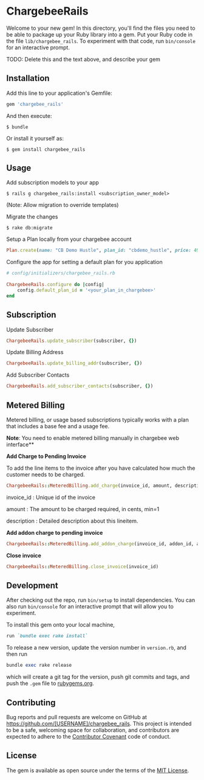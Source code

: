 # ChargebeeRails

Welcome to your new gem! In this directory, you'll find the files you need to be able to package up your Ruby library into a gem. Put your Ruby code in the file `lib/chargebee_rails`. To experiment with that code, run `bin/console` for an interactive prompt.

TODO: Delete this and the text above, and describe your gem

## Installation

Add this line to your application's Gemfile:

```ruby
gem 'chargebee_rails'
```

And then execute:

    $ bundle

Or install it yourself as:

    $ gem install chargebee_rails

## Usage

Add subscription models to your app

    $ rails g chargebee_rails:install <subscription_owner_model>

(Note: Allow migration to override templates)

Migrate the changes

    $ rake db:migrate

Setup a Plan locally from your chargebee account

```ruby
Plan.create(name: "CB Demo Hustle", plan_id: "cbdemo_hustle", price: 49, period: 1, period_unit: "month", status: "active")
```
Configure the app for setting a default plan for you application

```ruby
# config/initializers/chargebee_rails.rb
    
ChargebeeRails.configure do |config|
    config.default_plan_id = '<your_plan_in_chargebee>'
end
```


## Subscription

Update Subscriber

```ruby
ChargebeeRails.update_subscriber(subscriber, {})
```

Update Billing Address

```ruby
ChargebeeRails.update_billing_addr(subscriber, {})
```

Add Subscriber Contacts

```ruby
ChargebeeRails.add_subscriber_contacts(subscriber, {})
```

## Metered Billing
Metered billing, or usage based subscriptions typically works with a plan that includes a base fee and a usage fee.

**Note**: You need to enable metered billing manually in chargebee web interface**


**Add Charge to Pending Invoice**


To add the line items to the invoice after you have calculated how much the customer needs to be charged.

```ruby
ChargebeeRails::MeteredBilling.add_charge(invoice_id, amount, description)
```
invoice_id : Unique id of the invoice

amount : The amount to be charged required, in cents, min=1

description : Detailed description about this lineitem.

**Add addon charge to pending invoice**
 

```ruby
ChargebeeRails::MeteredBilling.add_addon_charge(invoice_id, addon_id, addon_quantity)
```

**Close invoice**

```ruby
ChargebeeRails::MeteredBilling.close_invoice(invoice_id)
```

## Development

After checking out the repo, run `bin/setup` to install dependencies. You can also run `bin/console` for an interactive prompt that will allow you to experiment.

To install this gem onto your local machine, 

```ruby
run `bundle exec rake install`
```
To release a new version, update the version number in `version.rb`, and then run 
```ruby
bundle exec rake release
```
which will create a git tag for the version, push git commits and tags, and push the `.gem` file to [rubygems.org](https://rubygems.org).

## Contributing

Bug reports and pull requests are welcome on GitHub at https://github.com/[USERNAME]/chargebee_rails. This project is intended to be a safe, welcoming space for collaboration, and contributors are expected to adhere to the [Contributor Covenant](contributor-covenant.org) code of conduct.


## License

The gem is available as open source under the terms of the [MIT License](http://opensource.org/licenses/MIT).

